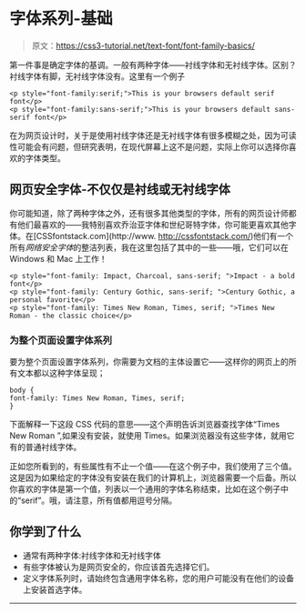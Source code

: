 # 字体系列-基础

> 原文：<https://css3-tutorial.net/text-font/font-family-basics/>

第一件事是确定字体的基调。一般有两种字体——衬线字体和无衬线字体。区别？衬线字体有脚，无衬线字体没有。这里有一个例子

```
<p style="font-family:serif;">This is your browsers default serif font</p>
<p style="font-family:sans-serif;">This is your browsers default sans-serif font</p>
```

在为网页设计时，关于是使用衬线字体还是无衬线字体有很多模糊之处，因为可读性可能会有问题，但研究表明，在现代屏幕上这不是问题，实际上你可以选择你喜欢的字体类型。

## 网页安全字体-不仅仅是衬线或无衬线字体

你可能知道，除了两种字体之外，还有很多其他类型的字体，所有的网页设计师都有他们最喜欢的——我特别喜欢乔治亚字体和世纪哥特字体，你可能更喜欢其他字体。在[CSSfontstack.com](http://www. http://cssfontstack.com/)他们有一个所有*网络安全字体*的整洁列表，我在这里包括了其中的一些——哦，它们可以在 Windows 和 Mac 上工作！

```
<p style="font-family: Impact, Charcoal, sans-serif; ">Impact - a bold font</p>
<p style="font-family: Century Gothic, sans-serif; ">Century Gothic, a personal favorite</p>
<p style="font-family: Times New Roman, Times, serif; ">Times New Roman - the classic choice</p>
```

<input type="hidden" name="IL_IN_ARTICLE">

### 为整个页面设置字体系列

要为整个页面设置字体系列，你需要为文档的主体设置它——这样你的网页上的所有文本都以这种字体呈现；

```
body {
font-family: Times New Roman, Times, serif;
}
```

下面解释一下这段 CSS 代码的意思——这个声明告诉浏览器查找字体“Times New Roman ”,如果没有安装，就使用 Times。如果浏览器没有这些字体，就用它有的普通衬线字体。

正如您所看到的，有些属性有不止一个值——在这个例子中，我们使用了三个值。这是因为如果给定的字体没有安装在我们的计算机上，浏览器需要一个后备。所以你喜欢的字体是第一个值，列表以一个通用的字体名称结束，比如在这个例子中的“serif”。哦，请注意，所有值都用逗号分隔。

## 你学到了什么

*   通常有两种字体:衬线字体和无衬线字体
*   有些字体被认为是网页安全的，你应该首先选择它们。
*   定义字体系列时，请始终包含通用字体名称，您的用户可能没有在他们的设备上安装首选字体。

* * *